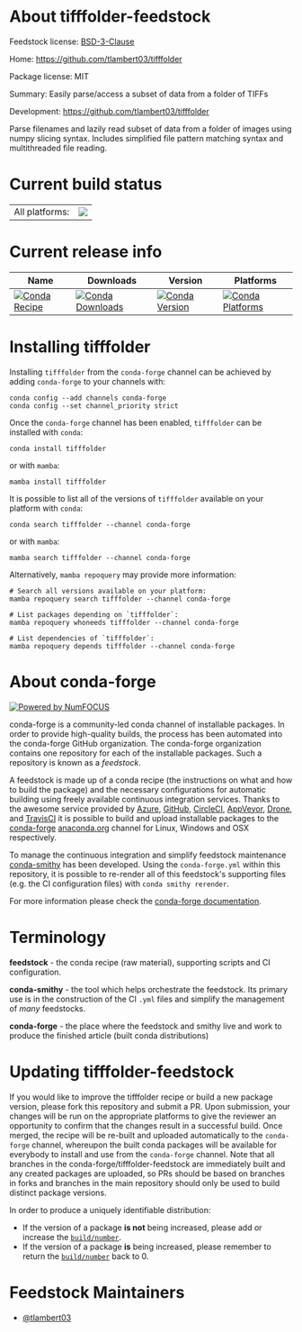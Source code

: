 About tifffolder-feedstock
==========================

Feedstock license: [BSD-3-Clause](https://github.com/conda-forge/tifffolder-feedstock/blob/main/LICENSE.txt)

Home: https://github.com/tlambert03/tifffolder

Package license: MIT

Summary: Easily parse/access a subset of data from a folder of TIFFs

Development: https://github.com/tlambert03/tifffolder

Parse filenames and lazily read subset of data from a folder
of images using numpy slicing syntax. Includes simplified file
pattern matching syntax and multithreaded file reading.


Current build status
====================


<table><tr><td>All platforms:</td>
    <td>
      <a href="https://dev.azure.com/conda-forge/feedstock-builds/_build/latest?definitionId=4683&branchName=main">
        <img src="https://dev.azure.com/conda-forge/feedstock-builds/_apis/build/status/tifffolder-feedstock?branchName=main">
      </a>
    </td>
  </tr>
</table>

Current release info
====================

| Name | Downloads | Version | Platforms |
| --- | --- | --- | --- |
| [![Conda Recipe](https://img.shields.io/badge/recipe-tifffolder-green.svg)](https://anaconda.org/conda-forge/tifffolder) | [![Conda Downloads](https://img.shields.io/conda/dn/conda-forge/tifffolder.svg)](https://anaconda.org/conda-forge/tifffolder) | [![Conda Version](https://img.shields.io/conda/vn/conda-forge/tifffolder.svg)](https://anaconda.org/conda-forge/tifffolder) | [![Conda Platforms](https://img.shields.io/conda/pn/conda-forge/tifffolder.svg)](https://anaconda.org/conda-forge/tifffolder) |

Installing tifffolder
=====================

Installing `tifffolder` from the `conda-forge` channel can be achieved by adding `conda-forge` to your channels with:

```
conda config --add channels conda-forge
conda config --set channel_priority strict
```

Once the `conda-forge` channel has been enabled, `tifffolder` can be installed with `conda`:

```
conda install tifffolder
```

or with `mamba`:

```
mamba install tifffolder
```

It is possible to list all of the versions of `tifffolder` available on your platform with `conda`:

```
conda search tifffolder --channel conda-forge
```

or with `mamba`:

```
mamba search tifffolder --channel conda-forge
```

Alternatively, `mamba repoquery` may provide more information:

```
# Search all versions available on your platform:
mamba repoquery search tifffolder --channel conda-forge

# List packages depending on `tifffolder`:
mamba repoquery whoneeds tifffolder --channel conda-forge

# List dependencies of `tifffolder`:
mamba repoquery depends tifffolder --channel conda-forge
```


About conda-forge
=================

[![Powered by
NumFOCUS](https://img.shields.io/badge/powered%20by-NumFOCUS-orange.svg?style=flat&colorA=E1523D&colorB=007D8A)](https://numfocus.org)

conda-forge is a community-led conda channel of installable packages.
In order to provide high-quality builds, the process has been automated into the
conda-forge GitHub organization. The conda-forge organization contains one repository
for each of the installable packages. Such a repository is known as a *feedstock*.

A feedstock is made up of a conda recipe (the instructions on what and how to build
the package) and the necessary configurations for automatic building using freely
available continuous integration services. Thanks to the awesome service provided by
[Azure](https://azure.microsoft.com/en-us/services/devops/), [GitHub](https://github.com/),
[CircleCI](https://circleci.com/), [AppVeyor](https://www.appveyor.com/),
[Drone](https://cloud.drone.io/welcome), and [TravisCI](https://travis-ci.com/)
it is possible to build and upload installable packages to the
[conda-forge](https://anaconda.org/conda-forge) [anaconda.org](https://anaconda.org/)
channel for Linux, Windows and OSX respectively.

To manage the continuous integration and simplify feedstock maintenance
[conda-smithy](https://github.com/conda-forge/conda-smithy) has been developed.
Using the ``conda-forge.yml`` within this repository, it is possible to re-render all of
this feedstock's supporting files (e.g. the CI configuration files) with ``conda smithy rerender``.

For more information please check the [conda-forge documentation](https://conda-forge.org/docs/).

Terminology
===========

**feedstock** - the conda recipe (raw material), supporting scripts and CI configuration.

**conda-smithy** - the tool which helps orchestrate the feedstock.
                   Its primary use is in the construction of the CI ``.yml`` files
                   and simplify the management of *many* feedstocks.

**conda-forge** - the place where the feedstock and smithy live and work to
                  produce the finished article (built conda distributions)


Updating tifffolder-feedstock
=============================

If you would like to improve the tifffolder recipe or build a new
package version, please fork this repository and submit a PR. Upon submission,
your changes will be run on the appropriate platforms to give the reviewer an
opportunity to confirm that the changes result in a successful build. Once
merged, the recipe will be re-built and uploaded automatically to the
`conda-forge` channel, whereupon the built conda packages will be available for
everybody to install and use from the `conda-forge` channel.
Note that all branches in the conda-forge/tifffolder-feedstock are
immediately built and any created packages are uploaded, so PRs should be based
on branches in forks and branches in the main repository should only be used to
build distinct package versions.

In order to produce a uniquely identifiable distribution:
 * If the version of a package **is not** being increased, please add or increase
   the [``build/number``](https://docs.conda.io/projects/conda-build/en/latest/resources/define-metadata.html#build-number-and-string).
 * If the version of a package **is** being increased, please remember to return
   the [``build/number``](https://docs.conda.io/projects/conda-build/en/latest/resources/define-metadata.html#build-number-and-string)
   back to 0.

Feedstock Maintainers
=====================

* [@tlambert03](https://github.com/tlambert03/)

